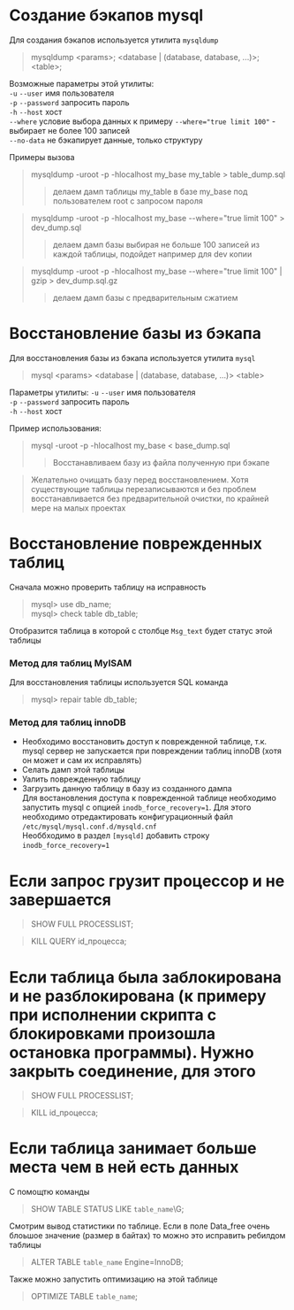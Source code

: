Создание бэкапов mysql  
=======
Для создания бэкапов используется утилита `mysqldump`  

>mysqldump \<params\>; \<database | (database, database, ...)\>; \<table\>;
  
Возможные параметры этой утилиты:  
`-u` `--user` имя пользователя  
`-p` `--password` запросить пароль  
`-h` `--host` хост  
`--where` условие выбора данных к примеру `--where="true limit 100"` - выбирает не более 100 записей  
`--no-data` не бэкапирует данные, только структуру  

Примеры вызова
>mysqldump -uroot -p -hlocalhost my_base my_table > table_dump.sql  
>>делаем дамп таблицы my_table в базе my_base под пользователем root с запросом пароля  

>mysqldump -uroot -p -hlocalhost my_base --where="true limit 100" > dev_dump.sql  
>>делаем дамп базы выбирая не больше 100 записей из каждой таблицы, подойдет например для dev копии  

>mysqldump -uroot -p -hlocalhost my_base --where="true limit 100" | gzip > dev_dump.sql.gz  
>>делаем дамп базы с предварительным сжатием  

Восстановление базы из бэкапа  
=======

Для восстановления базы из бэкапа используется утилита `mysql`  

>mysql \<params\> \<database | (database, database, ...)\> \<table\>  

Параметры утилиты:
`-u` `--user` имя пользователя  
`-p` `--password` запросить пароль  
`-h` `--host` хост  

Пример использования:

>mysql -uroot -p -hlocalhost my_base \< base_dump.sql
>>Восстанавливаем базу из файла полученную при бэкапе

>Желательно очищать базу перед восстановлением. Хотя существующие таблицы перезаписываются и без проблем восстанавливается без предварительной очистки, по крайней мере на малых проектах

Восстановление поврежденных таблиц
=======
Сначала можно проверить таблицу на исправность
>mysql\> use db_name;  
>mysql\> check table db_table;  

Отобразится таблица в которой с столбце `Msg_text` будет статус этой таблицы  

### Метод для таблиц MyISAM

Для восстановления таблицы используется SQL команда  
>mysql\> repair table db_table;  

### Метод для таблиц innoDB

* Необходимо восстановить доступ к поврежденной таблице, т.к. mysql сервер не запускается при повреждении таблиц innoDB (хотя он может и сам их исправлять)  
* Селать дамп этой таблицы  
* Уалить поврежденную таблицу  
* Загрузить данную таблицу в базу из созданного дампа  
Для востановления доступа к поврежденной таблице необходимо запустить mysql с опцией `inodb_force_recovery=1`. Для этого необходимо отредактировать конфигурационный файл `/etc/mysql/mysql.conf.d/mysqld.cnf`  
Необбходимо в раздел `[mysqld]` добавить строку `inodb_force_recovery=1`

Если запрос грузит процессор и не завершается
==

>SHOW FULL PROCESSLIST;

>KILL QUERY id_процесса;

Если таблица была заблокирована и не разблокирована (к примеру при исполнении скрипта с блокировками произошла остановка программы). Нужно закрыть соединение, для этого
==

>SHOW FULL PROCESSLIST;

>KILL id_процесса;

Если таблица занимает больше места чем в ней есть данных
==

С помощтю команды

>SHOW TABLE STATUS LIKE `table_name`\G;

Смотрим вывод статистики по таблице. Если в поле Data_free очень блоьшое значение (размер в байтах) то можно это исправить ребилдом таблицы

>ALTER TABLE `table_name` Engine=InnoDB;

Также можно запустить оптимизацию на этой таблице

>OPTIMIZE TABLE `table_name`;
